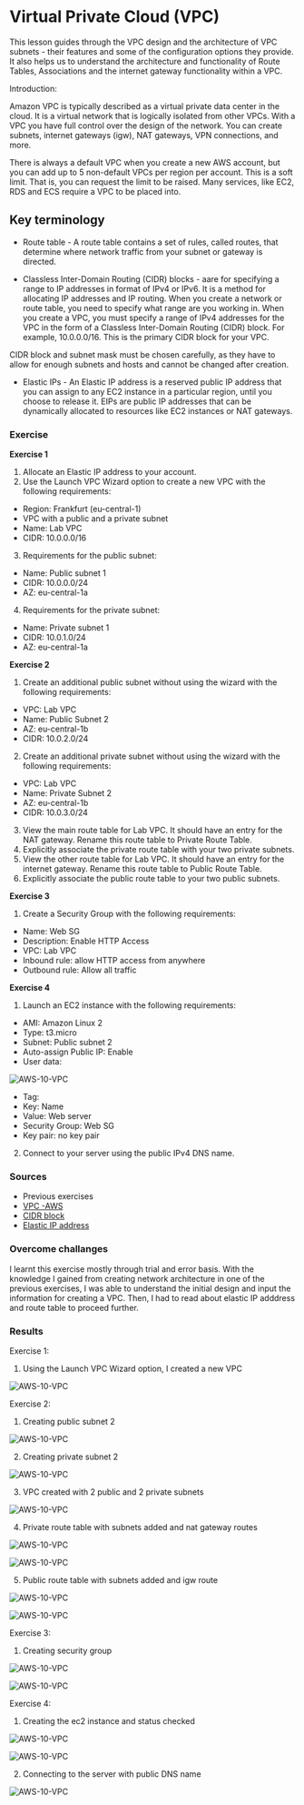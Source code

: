 # Virtual Private Cloud (VPC)

This lesson guides through the VPC design and the architecture of VPC subnets - their features and some of the configuration options they provide. It also helps us to understand the architecture and functionality of Route Tables, Associations and the internet gateway functionality within a VPC.

Introduction:

Amazon VPC is typically described as a virtual private data center in the cloud. It is a virtual network that is logically isolated from other VPCs.
With a VPC you have full control over the design of the network. You can create subnets, internet gateways (igw), NAT gateways, VPN connections, and more.

There is always a default VPC when you create a new AWS account, but you can add up to 5 non-default VPCs per region per account. This is a soft limit. That is, you can request the limit to be raised.
Many services, like EC2, RDS and ECS require a VPC to be placed into.

## Key terminology

- Route table - A route table contains a set of rules, called routes, that determine where network traffic from your subnet or gateway is directed.

- Classless Inter-Domain Routing (CIDR) blocks - aare for specifying a range to IP addresses in format of IPv4 or IPv6. It is a method for allocating IP addresses and IP routing. When you create a network or route table, you need to specify what range are you working in. When you create a VPC, you must specify a range of IPv4 addresses for the VPC in the form of a Classless Inter-Domain Routing (CIDR) block. For example, 10.0.0.0/16. This is the primary CIDR block for your VPC. 

 CIDR block and subnet mask must be chosen carefully, as they have to allow for enough subnets and hosts and cannot be changed after creation.

- Elastic IPs - An Elastic IP address is a reserved public IP address that you can assign to any EC2 instance in a particular region, until you choose to release it. EIPs are public IP addresses that can be dynamically allocated to resources like EC2 instances or NAT gateways.
### Exercise

**Exercise 1**
1. Allocate an Elastic IP address to your account.
2. Use the Launch VPC Wizard option to create a new VPC with the following requirements:
- Region: Frankfurt (eu-central-1)
- VPC with a public and a private subnet
- Name: Lab VPC
- CIDR: 10.0.0.0/16
3. Requirements for the public subnet:
- Name: Public subnet 1
- CIDR: 10.0.0.0/24
- AZ: eu-central-1a
4. Requirements for the private subnet:
- Name: Private subnet 1
- CIDR: 10.0.1.0/24
- AZ: eu-central-1a

**Exercise 2**
1. Create an additional public subnet without using the wizard with the following requirements:
- VPC: Lab VPC
- Name: Public Subnet 2
- AZ: eu-central-1b
- CIDR: 10.0.2.0/24
2. Create an additional private subnet without using the wizard with the following requirements:
- VPC: Lab VPC
- Name: Private Subnet 2
- AZ: eu-central-1b
- CIDR: 10.0.3.0/24
3. View the main route table for Lab VPC. It should have an entry for the NAT gateway. Rename this route table to Private Route Table.
4. Explicitly associate the private route table with your two private subnets.
5. View the other route table for Lab VPC. It should have an entry for the internet gateway. Rename this route table to Public Route Table.
6. Explicitly associate the public route table to your two public subnets.

**Exercise 3**
1. Create a Security Group with the following requirements:
- Name: Web SG
- Description: Enable HTTP Access
- VPC: Lab VPC
- Inbound rule: allow HTTP access from anywhere
- Outbound rule: Allow all traffic

**Exercise 4**
1. Launch an EC2 instance with the following requirements:
- AMI: Amazon Linux 2
- Type: t3.micro
- Subnet: Public subnet 2
- Auto-assign Public IP: Enable
- User data:

![AWS-10-VPC](../00_includes/AWS-Week2/AWS-10/i1.png)

- Tag:
- Key: Name
- Value: Web server
- Security Group: Web SG
- Key pair: no key pair
2. Connect to your server using the public IPv4 DNS name.
### Sources

- Previous exercises
- [VPC -AWS](https://docs.aws.amazon.com/vpc/latest/userguide/configure-your-vpc.html)
- [CIDR block](https://stackoverflow.com/questions/46616072/cidr-blocks-aws-explanation)
- [Elastic IP address](https://aws.amazon.com/premiumsupport/knowledge-center/intro-elastic-ip-addresses/#:~:text=An%20Elastic%20IP%20address%20is,Allocate%20an%20Elastic%20IP%20address.)

### Overcome challanges

I learnt this exercise mostly through trial and error basis. With the knowledge I gained from creating network architecture in one of the previous exercises, I was able to understand the initial design and input the information for creating a VPC. Then, I had to read about elastic IP adddress and route table to proceed further.

### Results

Exercise 1:
1. Using the Launch VPC Wizard option, I created a new VPC

![AWS-10-VPC](../00_includes/AWS-Week2/AWS-10/i2.png)

Exercise 2:

1. Creating public subnet 2

![AWS-10-VPC](../00_includes/AWS-Week2/AWS-10/i3.png)

2. Creating private subnet 2

![AWS-10-VPC](../00_includes/AWS-Week2/AWS-10/i4.png)

3. VPC created with 2 public and 2 private subnets

![AWS-10-VPC](../00_includes/AWS-Week2/AWS-10/i5.png)

4. Private route table with subnets added and nat gateway routes

![AWS-10-VPC](../00_includes/AWS-Week2/AWS-10/i6.png)

![AWS-10-VPC](../00_includes/AWS-Week2/AWS-10/i6-1.png)


5. Public route table with subnets added and igw route

![AWS-10-VPC](../00_includes/AWS-Week2/AWS-10/i7.png)

![AWS-10-VPC](../00_includes/AWS-Week2/AWS-10/i7-1.png)

Exercise 3:

1. Creating security group

![AWS-10-VPC](../00_includes/AWS-Week2/AWS-10/i8.png)

![AWS-10-VPC](../00_includes/AWS-Week2/AWS-10/i8-1.png)


Exercise 4:

1. Creating the ec2 instance and status checked

![AWS-10-VPC](../00_includes/AWS-Week2/AWS-10/i9.png)

![AWS-10-VPC](../00_includes/AWS-Week2/AWS-10/i9-1.png)

2. Connecting to the server with public DNS name

![AWS-10-VPC](../00_includes/AWS-Week2/AWS-10/i10.png)